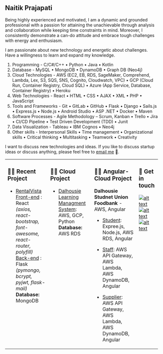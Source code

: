 ## Naitik Prajapati

Being highly experienced and motivated, I am a dynamic and grounded professional with a passion for attaining the unachievable through analysis and collaboration while keeping time constraints in mind. Moreover, I consistently demonstrate a can-do attitude and embrace tough challenges with energy and enthusiasm.

I am passionate about new technology and energetic about challenges. Have a willingness to learn and expand my knowledge.

1. Programming - C/C#/C++ • Python • Java • Kotlin
2. Database - MySQL • MongoDB • DynamoDB • Graph DB (Neo4j)
3. Cloud Technologies - AWS (EC2, EB, RDS, SageMaker, Comprehend, Lambda, Lex, S3, SQS, SNS, Cognito, Cloudwatch, VPC) • GCP (Cloud Run, Container Registry, Cloud SQL) • Azure (App Service, Database, Container Registry) • Heroku
4. Web Technologies - React • HTML • CSS • AJAX • XML • PHP • JavaScript 
5. Tools and Frameworks - Git • GitLab • GitHub • Flask • Django • Sails.js • Express.js • Node.js • Android Studio • ASP .NET • Docker • Maven
6. Software Processes - Agile Methodology – Scrum, Kanban • Trello • Jira • CI/CD Pipeline • Test Driven Development (TDD) • Junit
7. Data Visualization - Tableau • IBM Cognos • Neo4j
8. Other skills - Interpersonal Skills • Time management • Organizational skills • Critical thinking • Multitasking • Teamwork • Creativity 

I want to discuss new technologies and ideas. If you like to discuss startup ideas or discuss anything, please feel free to [email me](naitik100100@gmail.com) 💬.

<table><tr><td valign="top">

### 👨‍💻 Recent Project
<!-- recent_releases starts -->
* [RentalVista](https://rentalvista.herokuapp.com/)  
[Front-end](https://github.com/naitik100100/RentalVista-Frontend.git) : React  
*(axios, react-bootstrap, font-awesome, react-router, polyfill)*  
[Back-end](https://github.com/naitik100100/RentalVista-Backend.git) : Flask  
*(pymongo, bcrypt, pyjwt, flask-mail)*  
**Database:** MongoDB 

</td><td valign="top"> 
  
### 👨‍💻 Cloud Project
<!-- recent_releases starts -->
* [Dalhousie Learning Managment System](https://github.com/naitik100100/Dalhousie-Learning-Management-System.git): AWS, GCP, Python  
**Database:** AWS RDS

</td><td valign="top">
  
### 👨‍💻 Angular-Cloud Project
<!-- recent_releases starts -->
**Dalhousie Studnet Union Foodbank** - AWS, Angular 

* [Student](https://github.com/naitik100100/DSU-Foodbank-Student.git): Expree.js, Node.js, AWS RDS, Angular

* [Staff](https://github.com/naitik100100/DSU-Foodbank-Staff.git): AWS API Gateway, AWS Lambda, AWS DynamoDB, Angular

* [Supplier](https://github.com/naitik100100/DSU-Foodbank-Supplier.git): AWS API Gateway, AWS Lambda, AWS DynamoDB, Angular 


</td><td valign="top">

### 📙 Get in touch
<!-- tils starts -->
[![alt text][1.1]][1]
[![alt text][2.1]][2]  
[![alt text][4.1]][4] 


<!-- tils ends -->
</td></tr></table>


<!-- links to social media icons -->
<!-- no need to change these -->

<!-- icons with padding -->

[1.1]: https://img.icons8.com/color/42/000000/twitter.png (Twitter)
[2.1]: https://img.icons8.com/color/42/000000/linkedin.png (LinkedIn)
[4.1]: https://img.icons8.com/material-sharp/42/000000/github.png (Github)

<!-- links to your social media accounts -->
<!-- update these accordingly -->

[1]: https://twitter.com/ImNaitikP
[2]: https://www.linkedin.com/in/naitik100100/
[4]: https://github.com/naitik100100

<!-- Please don't remove this: Grab your social icons from https://github.com/carlsednaoui/gitsocial -->

<!--
Here are some ideas to get you started:

- 🔭 I’m currently working on ...
- 🌱 I’m currently learning ...
- 👯 I’m looking to collaborate on ...
- 🤔 I’m looking for help with ...
- 💬 Ask me about ...
- 📫 How to reach me: ...
- 😄 Pronouns: ...
- ⚡ Fun fact: ...
-->
